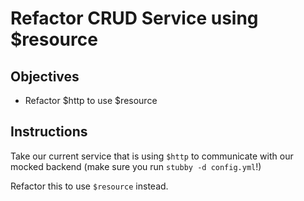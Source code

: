 # Refactor CRUD Service using $resource

## Objectives

- Refactor $http to use $resource

## Instructions

Take our current service that is using `$http` to communicate with our mocked backend (make sure you run `stubby -d config.yml`!)

Refactor this to use `$resource` instead.
